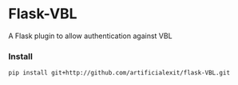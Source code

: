 # Flask-VBL #

A Flask plugin to allow authentication against VBL

### Install ###
    pip install git+http://github.com/artificialexit/flask-VBL.git
